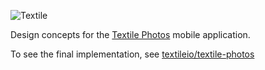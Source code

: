 ![Textile](https://s3.amazonaws.com/textile-media/v1/PNG/400px/Textile_Logo_Horizontal_400px.png)

Design concepts for the [Textile Photos](https://www.textile.photos/) mobile application. 

To see the final implementation, see [textileio/textile-photos](http://github.com/textileio/textile-mobile/)
